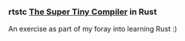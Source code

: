 ### rtstc [The Super Tiny Compiler](https://the-super-tiny-compiler.glitch.me) in Rust

An exercise as part of my foray into learning Rust :)
